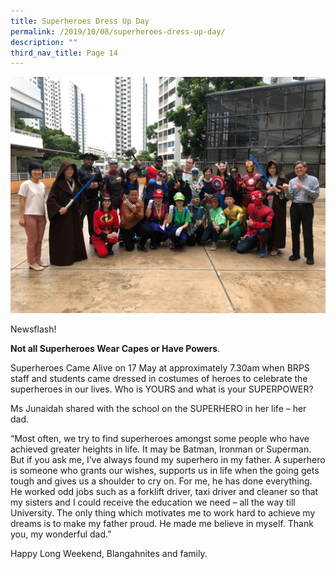```yaml
---
title: Superheroes Dress Up Day
permalink: /2019/10/08/superheroes-dress-up-day/
description: ""
third_nav_title: Page 14
---
```

<img src="/images/3a8c3fde-aa99-4ad6-b2d4-df9f81adf94f-1024x768.jpg">
<p>Newsflash!</p>
<p><strong>Not all Superheroes Wear Capes or Have Powers</strong>.</p>
<p>Superheroes Came Alive on 17 May at approximately 7.30am when BRPS staff and students came dressed in costumes of heroes to celebrate the superheroes in our lives. Who is YOURS and what is your SUPERPOWER?</p>
<p>Ms Junaidah shared with the school on the SUPERHERO in her life – her dad.</p>
<p>“Most often, we try to find superheroes amongst some people who have achieved greater heights in life. It may be Batman, Ironman or Superman. But if you ask me, I’ve always found my superhero in my father. A superhero is someone who grants our wishes, supports us in life when the going gets tough and gives us a shoulder to cry on. For me, he has done everything. He worked odd jobs such as a forklift driver, taxi driver and cleaner so that my sisters and I could receive the education we need – all the way till University. The only thing which motivates me to work hard to achieve my dreams is to make my father proud. He made me believe in myself. Thank you, my wonderful dad.”</p>
<p>Happy Long Weekend, Blangahnites and family.</p>